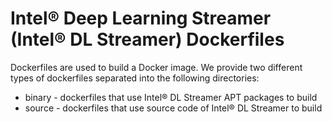 # Intel® Deep Learning Streamer (Intel® DL Streamer) Dockerfiles

Dockerfiles are used to build a Docker image.
We provide two different types of dockerfiles separated into the following directories:
* binary - dockerfiles that use Intel® DL Streamer APT packages to build
* source - dockerfiles that use source code of Intel® DL Streamer to build
